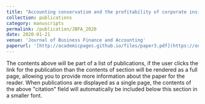 ```yaml
---
title: "Accounting conservatism and the profitability of corporate insiders"
collection: publications
category: manuscripts
permalink: /publication/JBFA_2020
date: 2020-01-21
venue: 'Journal of Business Finance and Accounting'
paperurl: '[http://academicpages.github.io/files/paper3.pdf](https://onlinelibrary.wiley.com/doi/full/10.1111/jbfa.12438#:~:text=We%20predict%20that%20accounting%20conservatism%20influences%20insiders%27%20opportunities,associated%20with%20lower%20%28higher%29%20insiders%27%20profitability%20from%20sales.)'
---
```


The contents above will be part of a list of publications, if the user clicks the link for the publication than the contents of section will be rendered as a full page, allowing you to provide more information about the paper for the reader. When publications are displayed as a single page, the contents of the above "citation" field will automatically be included below this section in a smaller font.
